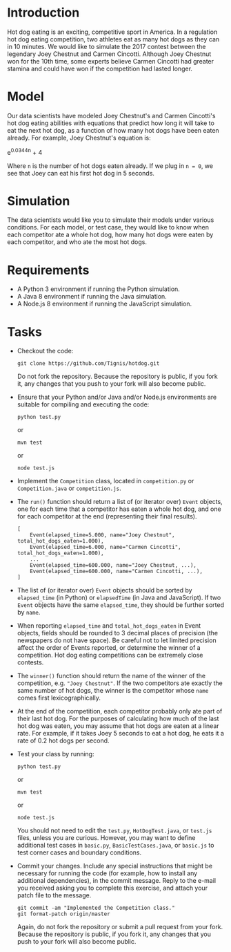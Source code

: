 # Introduction

Hot dog eating is an exciting, competitive sport in America. In a
regulation hot dog eating competition, two athletes eat as many hot
dogs as they can in 10 minutes. We would like to simulate the 2017
contest between the legendary Joey Chestnut and Carmen
Cincotti. Although Joey Chestnut won for the 10th time, some experts
believe Carmen Cincotti had greater stamina and could have won if the
competition had lasted longer.

# Model

Our data scientists have modeled Joey Chestnut's and Carmen Cincotti's
hot dog eating abilities with equations that predict how long it will
take to eat the next hot dog, as a function of how many hot dogs have
been eaten already. For example, Joey Chestnut's equation is:

e<sup>0.0344n</sup> + 4

Where ``n`` is the number of hot dogs eaten already. If we plug in ``n
= 0``, we see that Joey can eat his first hot dog in 5 seconds.

# Simulation

The data scientists would like you to simulate their models under
various conditions. For each model, or test case, they would like to
know when each competitor ate a whole hot dog, how many hot dogs were
eaten by each competitor, and who ate the most hot dogs.

# Requirements

- A Python 3 environment if running the Python simulation.
- A Java 8 environment if running the Java simulation.
- A Node.js 8 environment if running the JavaScript simulation.

# Tasks

- Checkout the code:

    ```
    git clone https://github.com/Tignis/hotdog.git
    ```

  Do not fork the repository. Because the repository is public, if you
  fork it, any changes that you push to your fork will also become
  public.

- Ensure that your Python and/or Java and/or Node.js environments are
  suitable for compiling and executing the code:

    ```
    python test.py
    ```

    or

    ```
    mvn test
    ```

    or

    ```
    node test.js
    ```

- Implement the ``Competition`` class, located in ``competition.py``
  or ``Competition.java`` or ``competition.js``.

- The ``run()`` function should return a list of (or iterator over)
  ``Event`` objects, one for each time that a competitor has eaten a
  whole hot dog, and one for each competitor at the end (representing
  their final results).

    ```
    [
        Event(elapsed_time=5.000, name="Joey Chestnut", total_hot_dogs_eaten=1.000),
        Event(elapsed_time=6.000, name="Carmen Cincotti", total_hot_dogs_eaten=1.000),
        ...
        Event(elapsed_time=600.000, name="Joey Chestnut, ...),
        Event(elapsed_time=600.000, name="Carmen Cincotti, ...),    
    ]
    ```

- The list of (or iterator over) ``Event`` objects should be sorted by
  ``elapsed_time`` (in Python) or ``elapsedTime`` (in Java and
  JavaScript). If two ``Event`` objects have the same
  ``elapsed_time``, they should be further sorted by ``name``.

- When reporting ``elapsed_time`` and ``total_hot_dogs_eaten`` in
  Event objects, fields should be rounded to 3 decimal places of
  precision (the newspapers do not have space). Be careful not to let
  limited precision affect the order of Events reported, or determine
  the winner of a competition. Hot dog eating competitions can be
  extremely close contests.

- The ``winner()`` function should return the name of the winner of
  the competition, e.g. ``"Joey Chestnut"``. If the two competitors
  ate exactly the same number of hot dogs, the winner is the
  competitor whose ``name`` comes first lexicographically.

- At the end of the competition, each competitor probably only ate
  part of their last hot dog. For the purposes of calculating how much
  of the last hot dog was eaten, you may assume that hot dogs are
  eaten at a linear rate. For example, if it takes Joey 5 seconds to
  eat a hot dog, he eats it a rate of 0.2 hot dogs per second.

- Test your class by running:

    ```
    python test.py
    ```

    or

    ```
    mvn test
    ```

    or

    ```
    node test.js
    ```

  You should not need to edit the ``test.py``, ``HotDogTest.java``, or
  ``test.js`` files, unless you are curious. However, you may want to
  define additional test cases in ``basic.py``,
  ``BasicTestCases.java``, or ``basic.js`` to test corner cases and
  boundary conditions.

- Commit your changes. Include any special instructions that might be
  necessary for running the code (for example, how to install any
  additional dependencies), in the commit message. Reply to the e-mail
  you received asking you to complete this exercise, and attach your
  patch file to the message.

    ```
    git commit -am "Implemented the Competition class."
    git format-patch origin/master
    ```

  Again, do not fork the repository or submit a pull request from your
  fork. Because the repository is public, if you fork it, any changes
  that you push to your fork will also become public.

